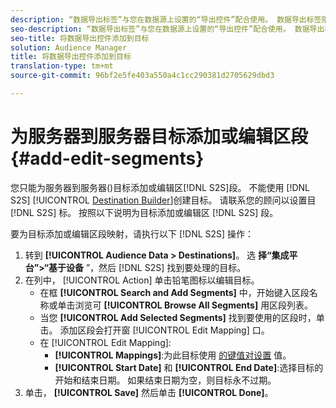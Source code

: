 ```yaml
---
description: “数据导出标签”与您在数据源上设置的“导出控件”配合使用。 数据导出标签阻止您将受限特征添加到区段，并阻止将区段数据发送到目标。 您可以将多个导出标签设置为新的或现有的cookie或URL目标。
seo-description: “数据导出标签”与您在数据源上设置的“导出控件”配合使用。 数据导出标签阻止您将受限特征添加到区段，并阻止将区段数据发送到目标。 您可以将多个导出标签设置为新的或现有的cookie或URL目标。
seo-title: 将数据导出控件添加到目标
solution: Audience Manager
title: 将数据导出控件添加到目标
translation-type: tm+mt
source-git-commit: 96bf2e5fe403a550a4c1cc290381d2705629dbd3

---
```



# 为服务器到服务器目标添加或编辑区段 {#add-edit-segments}

您只能为服务器到服务器()目标添加或编辑区[!DNL S2S]段。 不能使用 [!DNL S2S] [!UICONTROL [Destination Builder](/help/using/features/destinations/destination-builder.md)]创建目标。 请联系您的顾问以设置目 [!DNL S2S] 标。 按照以下说明为目标添加或编辑区 [!DNL S2S] 段。

<!-- destination-s2s-edit.xml -->

要为目标添加或编辑区段映射，请执行以下 [!DNL S2S] 操作：

1. 转到 **[!UICONTROL Audience Data > Destinations]**。 选 **择“集成平台”&gt;“基于设备** ”，然后 [!DNL S2S] 找到要处理的目标。
2. 在列中， [!UICONTROL Action] 单击铅笔图标以编辑目标。
   * 在框 **[!UICONTROL Search and Add Segments]** 中，开始键入区段名称或单击浏览可 **[!UICONTROL Browse All Segments]** 用区段列表。
   * 当您 **[!UICONTROL Add Selected Segments]** 找到要使用的区段时，单击。 添加区段会打开窗 [!UICONTROL Edit Mapping] 口。
   * 在 [!UICONTROL Edit Mapping]:
      * **[!UICONTROL Mappings]**:为此目标使用 [的键值对设置](../../features/destinations/key-value-pairs.md) 值。
      * **[!UICONTROL Start Date]** 和 **[!UICONTROL End Date]**:选择目标的开始和结束日期。 如果结束日期为空，则目标永不过期。
3. 单击， **[!UICONTROL Save]** 然后单击 **[!UICONTROL Done]**。